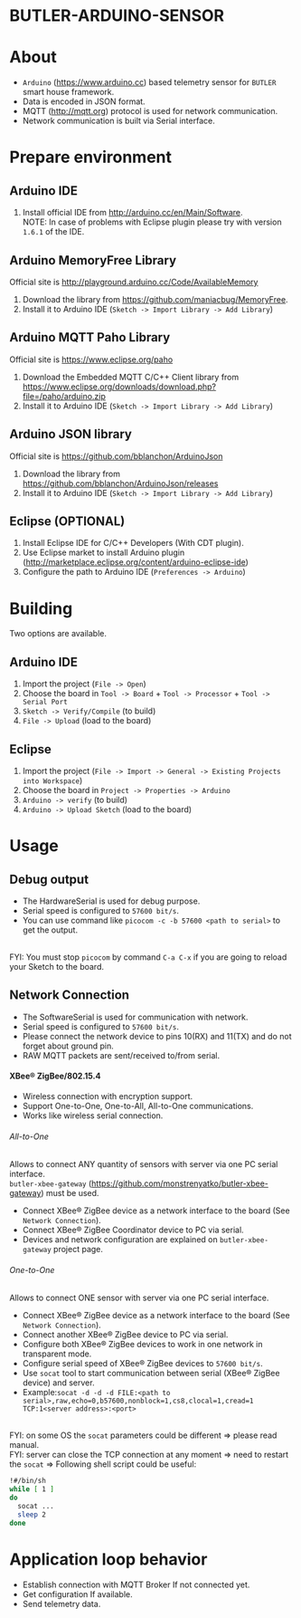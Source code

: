 BUTLER-ARDUINO-SENSOR
=====================

About
=====
- `Arduino` (https://www.arduino.cc) based telemetry sensor for `BUTLER` smart house framework.
- Data is encoded in JSON format.
- MQTT (http://mqtt.org) protocol is used for network communication.
- Network communication is built via Serial interface.

Prepare environment
===================

Arduino IDE
-----------
1. Install official IDE from http://arduino.cc/en/Main/Software.
<br/>NOTE: In case of problems with Eclipse plugin please try with version `1.6.1` of the IDE.

Arduino MemoryFree Library
--------------------------
Official site is http://playground.arduino.cc/Code/AvailableMemory

1. Download the library from https://github.com/maniacbug/MemoryFree.
2. Install it to Arduino IDE (`Sketch -> Import Library -> Add Library`)

Arduino MQTT Paho Library
-------------------------
Official site is https://www.eclipse.org/paho

1. Download the Embedded MQTT C/C++ Client library from https://www.eclipse.org/downloads/download.php?file=/paho/arduino.zip
2. Install it to Arduino IDE (`Sketch -> Import Library -> Add Library`)

Arduino JSON library
--------------------
Official site is https://github.com/bblanchon/ArduinoJson

1. Download the library from https://github.com/bblanchon/ArduinoJson/releases
2. Install it to Arduino IDE (`Sketch -> Import Library -> Add Library`)

Eclipse (OPTIONAL)
------------------
1. Install Eclipse IDE for C/C++ Developers (With CDT plugin).
2. Use Eclipse market to install Arduino plugin
(http://marketplace.eclipse.org/content/arduino-eclipse-ide)
3. Configure the path to Arduino IDE (`Preferences -> Arduino`)

Building
========

Two options are available.

Arduino IDE
-----------
1. Import the project (`File -> Open`)
2. Choose the board in `Tool -> Board` + `Tool -> Processor` + `Tool -> Serial Port`
3. `Sketch -> Verify/Compile` (to build)
4. `File -> Upload` (load to the board)

Eclipse
-------
1. Import the project (`File -> Import -> General -> Existing Projects into Workspace`)
2. Choose the board in `Project -> Properties -> Arduino`
3. `Arduino -> verify` (to build)
4. `Arduino -> Upload Sketch` (load to the board)


Usage
=====

Debug output
------------
- The HardwareSerial is used for debug purpose.
- Serial speed is configured to `57600 bit/s`.
- You can use command like `picocom -c -b 57600 <path to serial>` to get the output.

<br/>FYI: You must stop `picocom` by command `C-a C-x` if you are going to reload your Sketch to the board.

Network Connection
------------------
- The SoftwareSerial is used for communication with network.
- Serial speed is configured to `57600 bit/s`.
- Please connect the network device to pins 10(RX) and 11(TX) and do not forget about ground pin.
- RAW MQTT packets are sent/received to/from serial.

#### XBee® ZigBee/802.15.4
- Wireless connection with encryption support.
- Support One-to-One, One-to-All, All-to-One communications.
- Works like wireless serial connection.

###### All-to-One
Allows to connect ANY quantity of sensors with server via one PC serial interface.
<br/>`butler-xbee-gateway` (https://github.com/monstrenyatko/butler-xbee-gateway) must be used.
- Connect XBee® ZigBee device as a network interface to the board (See `Network Connection`).
- Connect XBee® ZigBee Coordinator device to PC via serial.
- Devices and network configuration are explained on `butler-xbee-gateway` project page.

###### One-to-One 
Allows to connect ONE sensor with server via one PC serial interface.
- Connect XBee® ZigBee device as a network interface to the board (See `Network Connection`).
- Connect another XBee® ZigBee device to PC via serial.
- Configure both XBee® ZigBee devices to work in one network in transparent mode.
- Configure serial speed of XBee® ZigBee devices to `57600 bit/s`.
- Use `socat` tool to start communication between serial (XBee® ZigBee device) and server.
- Example:`socat -d -d -d FILE:<path to serial>,raw,echo=0,b57600,nonblock=1,cs8,clocal=1,cread=1 TCP:1<server address>:<port>`

<br/>FYI: on some OS the `socat` parameters could be different => please read manual.
<br/>FYI: server can close the TCP connection at any moment => need to restart the `socat` => Following shell script could be useful:
```sh
!#/bin/sh
while [ 1 ]
do
  socat ...
  sleep 2
done
```

Application loop behavior
=========================
- Establish connection with MQTT Broker If not connected yet.
- Get configuration If available.
- Send telemetry data.
